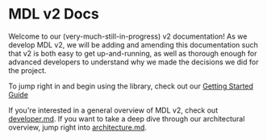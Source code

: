 # MDL v2 Docs

Welcome to our (very-much-still-in-progress) v2 documentation! As we develop MDL v2, we will be
adding and amending this documentation such that v2 is both easy to get up-and-running, as well as
thorough enough for advanced developers to understand why we made the decisions we did for the
project.

To jump right in and begin using the library, check out our [Getting Started Guide](./getting-started.md)

If you're interested in a general overview of MDL v2, check out [developer.md](./developer.md). If
you want to take a deep dive through our architectural overview, jump right into
[architecture.md](./architecture.md).
